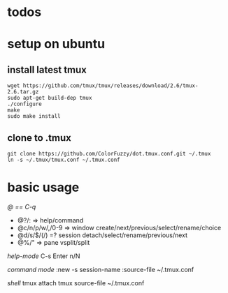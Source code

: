 # todos

# setup on ubuntu

## install latest tmux

``` shell
wget https://github.com/tmux/tmux/releases/download/2.6/tmux-2.6.tar.gz
sudo apt-get build-dep tmux
./configure 
make
sudo make install

```

## clone to .tmux

``` shell
git clone https://github.com/ColorFuzzy/dot.tmux.conf.git ~/.tmux
ln -s ~/.tmux/tmux.conf ~/.tmux.conf

```

# basic usage

*@ == C-q*
- @?/: => help/command
- @c/n/p/w/,/0-9 => window create/next/previous/select/rename/choice
- @d/s/$/(/) =? session detach/select/rename/previous/next
- @%/" => pane vsplit/split

*help-mode*
C-s Enter n/N

*command mode*
:new -s session-name
:source-file ~/.tmux.conf 

*shell*
tmux attach
tmux source-file ~/.tmux.conf
